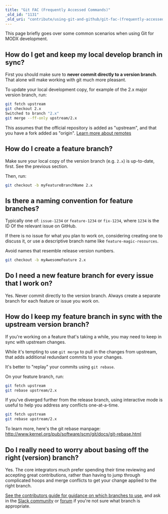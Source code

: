 ```yaml
---
title: "Git FAC (Frequently Accessed Commands)"
_old_id: "1131"
_old_uri: "contribute/using-git-and-github/git-fac-(frequently-accessed-commands)"
---
```


This page briefly goes over some common scenarios when using Git for MODX development.

## How do I get and keep my local develop branch in sync?

First you should make sure to **never commit directly to a version branch**. That alone will make working with git much more pleasant.

To update your local development copy, for example of the 2.x major version branch, run:

``` bash
git fetch upstream
git checkout 2.x
Switched to branch "2.x"
git merge --ff-only upstream/2.x
```

This assumes that the official repository is added as "upstream", and that you have a fork added as "origin". [Learn more about remotes](https://git-scm.com/book/en/v2/Git-Basics-Working-with-Remotes)

## How do I create a feature branch?

Make sure your local copy of the version branch (e.g. `2.x`) is up-to-date, first. See the previous section.

Then, run:

``` bash
git checkout -b myFeatureBranchName 2.x
```

## Is there a naming convention for feature branches?

Typically one of: `issue-1234` or `feature-1234` or `fix-1234`, where `1234` is the ID Of the relevant issue on GitHub.

If there is no issue for what you plan to work on, considering creating one to discuss it, or use a descriptive branch name like `feature-magic-resources`.

Avoid names that resemble release version numbers.

``` bash
git checkout -b myAwesomeFeature 2.x
```

## Do I need a new feature branch for every issue that I work on?

Yes. Never commit directly to the version branch. Always create a separate branch for each feature or issue you work on.

## How do I keep my feature branch in sync with the upstream version branch?

If you're working on a feature that's taking a while, you may need to keep in sync with upstream changes.

While it's tempting to use `git merge` to pull in the changes from upstream, that adds additional redundant commits to your changes.

It's better to "replay" your commits using `git rebase`.

On your feature branch, run:

``` bash
git fetch upstream
git rebase upstream/2.x
```

If you've diverged further from the release branch, using interactive mode is useful to help you address any conflicts one-at-a-time.

``` bash
git fetch upstream
git rebase upstream/2.x
```

To learn more, here's the git rebase manpage: <http://www.kernel.org/pub/software/scm/git/docs/git-rebase.html>

## Do I really need to worry about basing off the right (version) branch?

Yes. The core integrators much prefer spending their time reviewing and accepting great contributions, rather than having to jump through complicated hoops and merge conflicts to get your change applied to the right branch.

[See the contributors guide for guidance on which branches to use](contribute/code/contributors-guide), and ask in the [Slack community](https://modx.org) or [forum](https://community.modx.com) if you're not sure what branch is appropriate.
